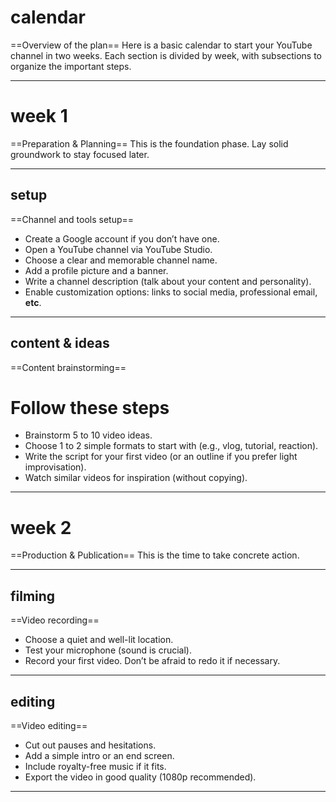 # calendar
==Overview of the plan==
Here is a basic calendar to start your YouTube channel in two weeks. Each section is divided by week, with subsections to organize the important steps.

---

# week 1
==Preparation & Planning==
This is the foundation phase. Lay solid groundwork to stay focused later.

---

## setup
==Channel and tools setup==
- Create a Google account if you don’t have one.
- Open a YouTube channel via YouTube Studio.
- Choose a clear and memorable channel name.
- Add a profile picture and a banner.
- Write a channel description (talk about your content and personality).
- Enable customization options: links to social media, professional email, **etc**.

---

## content & ideas
==Content brainstorming==
# Follow these steps
- Brainstorm 5 to 10 video ideas.
- Choose 1 to 2 simple formats to start with (e.g., vlog, tutorial, reaction).
- Write the script for your first video (or an outline if you prefer light improvisation).
- Watch similar videos for inspiration (without copying).

---

# week 2
==Production & Publication==
This is the time to take concrete action.

---

## filming
==Video recording==
- Choose a quiet and well-lit location.
- Test your microphone (sound is crucial).
- Record your first video. Don’t be afraid to redo it if necessary.

---

## editing
==Video editing==
- Cut out pauses and hesitations.
- Add a simple intro or an end screen.
- Include royalty-free music if it fits.
- Export the video in good quality (1080p recommended).

---
